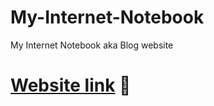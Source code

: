 # My-Internet-Notebook
My Internet Notebook aka Blog website
# [Website link](https://arcane-reef-13551.herokuapp.com/) 🤗

